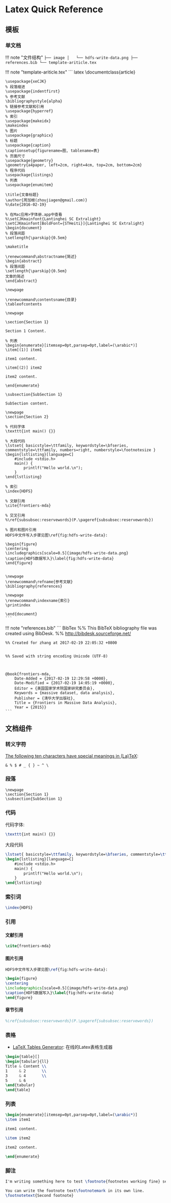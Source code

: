 # Latex Quick Reference

## 模板

### 单文档


!!! note "文件结构"
    ```
    ├── image
    │   └── hdfs-write-data.png
    ├── references.bib
    └── template-ariticle.tex
    ```

!!! note "template-ariticle.tex"
    ``` latex
    \documentclass{article}

    \usepackage{xeCJK}
    % 段落缩进
    \usepackage{indentfirst}
    % 参考文献
    \bibliographystyle{alpha}
    % 链接参考文献和引用
    \usepackage{hyperref}
    % 索引
    \usepackage{makeidx}
    \makeindex
    % 图片
    \usepackage{graphicx}
    % 标题
    \usepackage{caption}
    \captionsetup{figurename=图, tablename=表}
    % 页面尺寸
    \usepackage{geometry}
    \geometry{a4paper, left=2cm, right=4cm, top=2cm, bottom=2cm}
    % 程序代码
    \usepackage{listings}
    % 列表
    \usepackage{enumitem}

    \title{文章标题}
    \author{周加根(zhoujiagen@gmail.com)}
    %\date{2016-02-19}

    % 在Mac应用>字体册.app中查看
    %\setCJKmainfont{Lantinghei SC Extralight}
    \setCJKmainfont[BoldFont={STHeiti}]{Lantinghei SC Extralight}
    \begin{document}
    % 段落间距
    \setlength{\parskip}{0.5em}

    \maketitle

    \renewcommand\abstractname{简述}
    \begin{abstract}
    % 段落间距
    \setlength{\parskip}{0.5em}
    文章的简述
    \end{abstract}

    \newpage

    \renewcommand\contentsname{目录}
    \tableofcontents

    \newpage

    \section{Section 1}

    Section 1 Content.

    % 列表
    \begin{enumerate}[itemsep=0pt,parsep=0pt,label=(\arabic*)]
    \item[(1)] item1

    item1 content.

    \item[(2)] item2

    item2 content.

    \end{enumerate}

    \subsection{SubSection 1}

    SubSection content.

    \newpage
    \section{Section 2}

    % 代码字体
    \texttt{int main() {}}

    % 大段代码
    \lstset{ basicstyle=\ttfamily, keywordstyle=\bfseries, commentstyle=\ttfamily, numbers=right, numberstyle=\footnotesize }
    \begin{lstlisting}[language=C]
    	#include <stdio.h>
    	main() {
    	    printlf("Hello world.\n");
    	}
    \end{lstlisting}

    % 索引
    \index{HDFS}

    % 文献引用
    \cite{frontiers-mda}

    % 交叉引用
    %\ref{subsubsec:reservewords}(P.\pageref{subsubsec:reservewords})

    % 图片和图片引用
    HDFS中文件写入步骤见图\ref{fig:hdfs-write-data}:

    \begin{figure}
    \centering
    \includegraphics[scale=0.5]{image/hdfs-write-data.png}
    \caption{HDFS数据写入}\label{fig:hdfs-write-data}
    \end{figure}


    \newpage
    \renewcommand\refname{参考文献}
    \bibliography{references}

    \newpage
    \renewcommand\indexname{索引}
    \printindex

    \end{document}
    ```

!!! note "references.bib"
    ``` BibTex
    %% This BibTeX bibliography file was created using BibDesk.
    %% http://bibdesk.sourceforge.net/

    %% Created for zhang at 2017-02-19 22:05:32 +0800


    %% Saved with string encoding Unicode (UTF-8)



    @book{frontiers-mda,
    	Date-Added = {2017-02-19 12:29:58 +0000},
    	Date-Modified = {2017-02-19 14:05:19 +0000},
    	Editor = {美国国家学术院国家研究委员会},
    	Keywords = {massive dataset, data analysis},
    	Publisher = {清华大学出版社},
    	Title = {Frontiers in Massive Data Analysis},
    	Year = {2015}}
    ```



## 文档组件

### 转义字符

[The following ten characters have special meanings in (La)TeX](https://tex.stackexchange.com/questions/34580/escape-character-in-latex):

```
& % $ # _ { } ~ ^ \
```

### 段落

```
\newpage
\section{Section 1}
\subsection{SubSection 1}
```

### 代码

代码字体:

``` latex
\texttt{int main() {}}
```

大段代码

``` latex
\lstset{ basicstyle=\ttfamily, keywordstyle=\bfseries, commentstyle=\ttfamily, numbers=left, numberstyle=\footnotesize }
\begin{lstlisting}[language=C]
    #include <stdio.h>
    main() {
        printlf("Hello world.\n");
    }
\end{lstlisting}
```

### 索引词

``` latex
\index{HDFS}
```

### 引用

#### 文献引用

``` latex
\cite{frontiers-mda}
```

#### 图片引用

``` latex
HDFS中文件写入步骤见图\ref{fig:hdfs-write-data}:

\begin{figure}
\centering
\includegraphics[scale=0.5]{image/hdfs-write-data.png}
\caption{HDFS数据写入}\label{fig:hdfs-write-data}
\end{figure}
```

#### 章节引用

``` latex
%\ref{subsubsec:reservewords}(P.\pageref{subsubsec:reservewords})
```

### 表格

- [LaTeX Tables Generator](https://www.tablesgenerator.com/): 在线的Latex表格生成器

``` latex
\begin{table}[]
\begin{tabular}{ll}
Title & Content \\
1     & 2       \\
3     & 4       \\
5     & 6
\end{tabular}
\end{table}
```

### 列表

``` latex
\begin{enumerate}[itemsep=0pt,parsep=0pt,label=(\arabic*)]
\item item1

item1 content.

\item item2

item2 content.

\end{enumerate}
```

### 脚注

``` latex
I'm writing something here to test \footnote{footnotes working fine} several features.
```

``` latex
You can write the footnote text\footnotemark in its own line.
\footnotetext{Second footnote}
```

